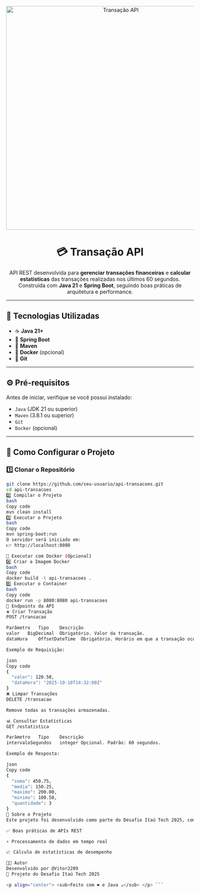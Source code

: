 <p align="center">
  <img src="img/img.jpg" alt="Transação API" width="600"/>
</p>

<h1 align="center">💳 Transação API</h1>

<p align="center">
  API REST desenvolvida para <strong>gerenciar transações financeiras</strong> e <strong>calcular estatísticas</strong> das transações realizadas nos últimos 60 segundos.<br>
  Construída com <strong>Java 21</strong> e <strong>Spring Boot</strong>, seguindo boas práticas de arquitetura e performance.
</p>

---

## 🚀 Tecnologias Utilizadas

- ☕ **Java 21+**
- 🌱 **Spring Boot**
- 🧱 **Maven**
- 🐳 **Docker** (opcional)
- 🧰 **Git**

---

## ⚙️ Pré-requisitos

Antes de iniciar, verifique se você possui instalado:

- `Java` (JDK 21 ou superior)
- `Maven` (3.8.1 ou superior)
- `Git`
- `Docker` (opcional)

---

## 🧩 Como Configurar o Projeto

### 1️⃣ Clonar o Repositório

```bash
git clone https://github.com/seu-usuario/api-transacoes.git
cd api-transacoes
2️⃣ Compilar o Projeto
bash
Copy code
mvn clean install
3️⃣ Executar o Projeto
bash
Copy code
mvn spring-boot:run
O servidor será iniciado em:
👉 http://localhost:8080

🐳 Executar com Docker (Opcional)
4️⃣ Criar a Imagem Docker
bash
Copy code
docker build -t api-transacoes .
5️⃣ Executar o Container
bash
Copy code
docker run -p 8080:8080 api-transacoes
📘 Endpoints da API
➕ Criar Transação
POST /transacao

Parâmetro	Tipo	Descrição
valor	BigDecimal	Obrigatório. Valor da transação.
dataHora	OffsetDateTime	Obrigatório. Horário em que a transação ocorreu.

Exemplo de Requisição:

json
Copy code
{
  "valor": 120.50,
  "dataHora": "2025-10-18T14:32:00Z"
}
❌ Limpar Transações
DELETE /transacao

Remove todas as transações armazenadas.

📊 Consultar Estatísticas
GET /estatistica

Parâmetro	Tipo	Descrição
intervaloSegundos	integer	Opcional. Padrão: 60 segundos.

Exemplo de Resposta:

json
Copy code
{
  "soma": 450.75,
  "media": 150.25,
  "maximo": 200.00,
  "minimo": 100.50,
  "quantidade": 3
}
🧠 Sobre o Projeto
Este projeto foi desenvolvido como parte do Desafio Itaú Tech 2025, com foco em:

✅ Boas práticas de APIs REST

⚡ Processamento de dados em tempo real

📈 Cálculo de estatísticas de desempenho

👨‍💻 Autor
Desenvolvido por @Vitor2209
💼 Projeto do Desafio Itaú Tech 2025

<p align="center"> <sub>Feito com ❤️ e Java ☕</sub> </p> ```



